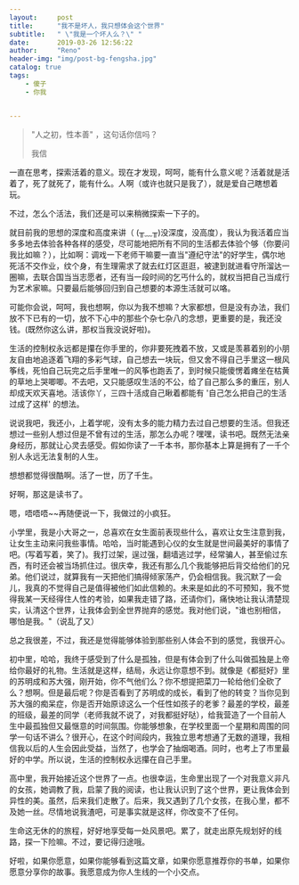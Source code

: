 ```yaml
---
layout:     post
title:      "我不是坏人，我只想体会这个世界"
subtitle:   " \"我是一个坏人么？\" "
date:       2019-03-26 12:56:22
author:     "Reno"
header-img: "img/post-bg-fengsha.jpg"
catalog: true
tags:
    - 傻子
    - 你我


---
```


> "人之初，性本善" ，这句话你信吗？
>
> 我信

一直在思考，探索活着的意义。现在才发现，呵呵，能有什么意义呢？活着就是活着了，死了就死了，能有什么。人啊（或许也就只是我了），就是爱自己瞎想着玩。

不过，怎么个活法，我们还是可以来稍微探索一下子的。

就目前我的思想的深度和高度来讲（ (╥﹏╥)没深度，没高度），我认为我活着应当多多地去体验各种各样的感受，尽可能地把所有不同的生活都去体验个够（你要问我比如嘛？），比如啊：调戏一下老师干嘛要一直当"遵纪守法"的好学生，偶尔地死活不交作业，纹个身，有生理需求了就去红灯区逛逛，被逮到就进看守所溜达一圈嘛，去联合国当当志愿者，还有当一段时间的乞丐什么的，就权当把自己当成行为艺术家嘛。只要最后能够回归到自己想要的本源生活就可以咯。

可能你会说，呵呵，我也想啊，你以为我不想嘛？大家都想，但是没有办法，我们放不下已有的一切，放不下心中的那些个杂七杂八的念想，更重要的是，我还没钱。(既然你这么讲，那权当我没说好啦)。

生活的控制权永远都是攥在你手里的，你非要死拽着不放，又或是羡慕着别的小朋友自由地追逐着飞翔的多彩气球，自己想去一块玩，但又舍不得自己手里这一根风筝线，死怕自己玩完之后手里唯一的风筝也跑丢了，到时候只能傻愣着瘫坐在枯黄的草地上哭唧唧。不去吧，又只能感叹生活的不公，给了自己那么多的重压，别人却成天欢天喜地。活该你丫，三四十活成自己瞅着都能有 '自己怎么把自己的生活过成了这样' 的想法。

说说我吧，我还小，上着学呢，没有太多的能力精力去过自己想要的生活。但我还想过一些别人想过但是不曾有过的生活，那怎么办呢？嘿嘿，读书吧。既然无法亲身经历，那就让心灵去感受。假如你读了一千本书，那你基本上算是拥有了一千个别人永远无法复制的人生。

想想都觉得很酷啊。活了一世，历了千生。

好啊，那这是读书了。

嗯，唔唔唔~~再随便说一下，我做过的小疯狂。

小学里，我是小大哥之一，总喜欢在女生面前表现些什么，喜欢让女生注意到我，让女生主动来问我些事情。哈哈，当时能遇到心仪的女生就是世间最美好的事情了吧。(写着写着，笑了)。我打过架，逞过强，翻墙逃过学，经常骗人，甚至偷过东西，有时还会被当场抓住过。很庆幸，我还有那么几个我能够把后背交给他们的兄弟。他们说过，就算我有一天把他们搞得倾家荡产，仍会相信我。我沉默了一会儿，我真的不觉得自己是值得被他们如此信赖的。未来是如此的不可预知，我不觉得我某一天经得住人性的考验，如果我走错了路，还请你们，痛快地让我认清楚现实，认清这个世界，让我体会到全世界抛弃的感觉。我对他们说，"谁也别相信，哪怕是我。"（说乱了又）

总之我很差，不过，我还是觉得能够体验到那些别人体会不到的感觉，我很开心。

初中里，哈哈，我终于感受到了什么是孤独，但是有体会到了什么叫做孤独是上帝给你最好的礼物。生活就是这样，结局，永远让你意想不到。就像是《都挺好》里的苏明成和苏大强，刚开始，你不气他们么？你不想提把菜刀一轮给他们全砍了么？想啊。但是最后呢？你是否看到了苏明成的成长，看到了他的转变？当你见到苏大强的痴呆症，你是否开始原谅这么一个任性如孩子的老爹？最差的学校，最差的班级，最差的同学（老师我就不说了，对我都挺好哒），给我营造了一个目前人生中最孤独但又最惬意的时间氛围。你能够想象，在学校里面一个星期和周围的同学一句话不讲么？很开心，在这个时间段内，我独立思考想通了无数的道理，我相信我以后的人生会因此受益，当然了，也学会了抽烟喝酒。同时，也考上了市里最好的中学。所以说，生活的控制权永远攥在自己手里。

高中里，我开始接近这个世界了一点。也很幸运，生命里出现了一个对我意义非凡的女孩，她调教了我，启蒙了我的阅读，也让我认识到了这个世界，更让我体会到异性的美。虽然，后来我们走散了。后来，我又遇到了几个女孩，在我心里，都不及她一丝。尽情地说我渣吧，可是事实就是这样，你改变不了任何。

生命这无休的的旅程，好好地享受每一处风景吧。累了，就走出原先规划好的线路，探一下险嘛。不过，要记得归途哦。

好啦，如果你愿意，如果你能够看到这篇文章，如果你愿意推荐你的书单，如果你愿意分享你的故事。我愿意成为你人生线的一个小交点。















